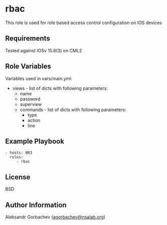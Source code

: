 rbac
=========

This role is used for role based access control configuration on IOS devices

Requirements
------------

Tested against IOSv 15.8(3) on CML2

Role Variables
--------------

Variables used in vars/main.yml:
- views - list of dicts with following parameters:
  - name
  - password
  - superview
  - commands - list of dicts with following parameters:
    - type
    - action
    - line

Example Playbook
----------------

    - hosts: BR3
      roles:
         - rbac

License
-------

BSD

Author Information
------------------

Aleksandr Gorbachev (agorbachev@nsalab.org)
